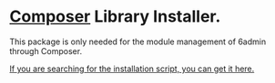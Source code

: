 # [Composer](http://getcomposer.org) Library Installer.

This package is only needed for the module management of 6admin through Composer.

[If you are searching for the installation script, you can get it here.](https://github.com/6admin/installer)
